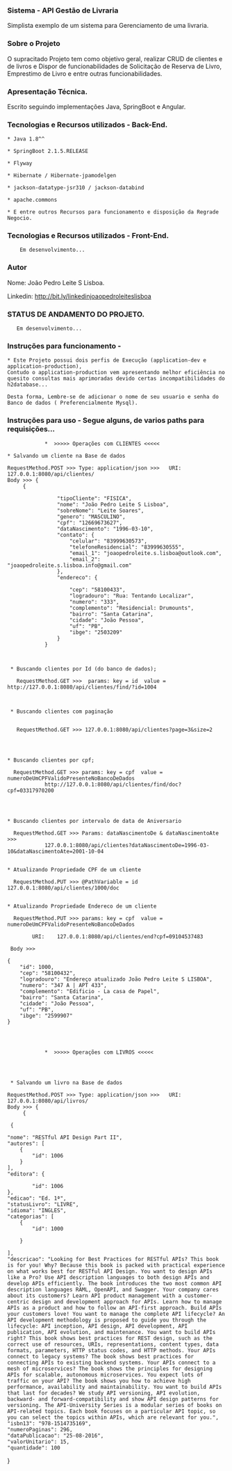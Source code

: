 
### Sistema - API Gestão de Livraria 
Simplista exemplo de um sistema para Gerenciamento de uma livraria.

### Sobre o Projeto 

O supracitado Projeto tem como objetivo geral, realizar CRUD de clientes e de livros 
e Dispor de funcionabilidades de Solicitação de Reserva de Livro, Emprestimo de Livro
e entre outras funcionabilidades.

### Apresentação Técnica.

Escrito seguindo implementações Java, SpringBoot e Angular.

    
### Tecnologias e Recursos utilizados - Back-End.
    
    * Java 1.8^^
    
    * SpringBoot 2.1.5.RELEASE
 
    * Flyway     
    
 	* Hibernate / Hibernate-jpamodelgen
    
    * jackson-datatype-jsr310 / jackson-databind 

    * apache.commons

    * E entre outros Recursos para funcionamento e disposição da Regrade Negocio.
    
    

### Tecnologias e Recursos utilizados - Front-End.
    
		Em desenvolvimento...



### Autor

Nome: João Pedro Leite S Lisboa.

Linkedin: http://bit.ly/linkedinjoaopedroleiteslisboa


### STATUS DE ANDAMENTO DO PROJETO.

	   Em desenvolvimento...

### Instruções para funcionamento - 


	* Este Projeto possui dois perfis de Execução (application-dev e application-production), 
	Contudo o application-production vem apresentando melhor eficiência no quesito consultas mais aprimoradas devido certas incompatibilidades do h2database...
	
	Desta forma, Lembre-se de adicionar o nome de seu usuario e senha do Banco de dados ( Preferencialmente Mysql).
	
	
### Instruções para uso -	Segue alguns, de varios paths para requisições...  


				*  >>>>> Operações com CLIENTES <<<<<
	
	* Salvando um cliente na Base de dados
	
	RequestMethod.POST >>> Type: application/json >>> 	URI: 127.0.0.1:8080/api/clientes/
	Body >>> {
		 {           
		            
		            "tipoCliente": "FISICA",
		            "nome": "João Pedro Leite S Lisboa",
		            "sobreNome": "Leite Soares",
		            "genero": "MASCULINO",
		            "cpf": "12669673627",
		            "dataNascimento": "1996-03-10",
		            "contato": {
		                "celular": "83999630573",
		                "telefoneResidencial": "83999630555",
		                "email_1": "joaopedroleite.s.lisboa@outlook.com",
		                "email_2": "joaopedroleite.s.lisboa.info@gmail.com"
		            },
		            "endereco": {
		                
		                "cep": "58100433",
		                "logradouro": "Rua: Tentando Localizar",
		                "numero": "333",
		                "complemento": "Residencial: Drumounts",
		                "bairro": "Santa Catarina",
		                "cidade": "João Pessoa",
		                "uf": "PB",
		                "ibge": "2503209"
		            }
		        }
        
        
        
     * Buscando clientes por Id (do banco de dados);
     
       RequestMethod.GET >>>  params: key = id  value = http://127.0.0.1:8080/api/clientes/find/?id=1004
       
    
    
     * Buscando clientes com paginação
      
     
       RequestMethod.GET >>> 127.0.0.1:8080/api/clientes?page=3&size=2
       
       
       

	* Buscando clientes por cpf;
     
      RequestMethod.GET >>> params: key = cpf  value = numeroDeUmCPFValidoPresenteNoBancoDeDados  
      			http://127.0.0.1:8080/api/clientes/find/doc?cpf=03317970200
      		
      		
      			    
    
    * Buscando clientes por intervalo de data de Aniversario
    	
      RequestMethod.GET >>> Params: dataNascimentoDe & dataNascimentoAte >>> 
      			127.0.0.1:8080/api/clientes?dataNascimentoDe=1996-03-10&dataNascimentoAte=2001-10-04
      			
      		
   	* Atualizando Propriedade CPF de um cliente
    	
      RequestMethod.PUT >>> @PathVariable = id 	127.0.0.1:8080/api/clientes/1000/doc
      
      
    * Atualizando Propriedade Endereco de um cliente
    	
      RequestMethod.PUT >>> params: key = cpf  value = numeroDeUmCPFValidoPresenteNoBancoDeDados
      	
      		URI: 	127.0.0.1:8080/api/clientes/end?cpf=09104537483
     
     Body >>> 
		            
    {
        "id": 1000,
        "cep": "58100432",
        "logradouro": "Endereço atualizado João Pedro Leite S LISBOA",
        "numero": "347 A | APT 433",
        "complemento": "Edificio - La casa de Papel",
        "bairro": "Santa Catarina",
        "cidade": "João Pessoa",
        "uf": "PB",
        "ibge": "2599907"
    }	
    
    
    
    
				*  >>>>> Operações com LIVROS <<<<<
    
    
    
     
     * Salvando um livro na Base de dados
	
	RequestMethod.POST >>> Type: application/json >>> 	URI: 127.0.0.1:8080/api/livros/
	Body >>> {
		 {           
     
     {

    "nome": "RESTful API Design Part II",
    "autores": [
        {
            "id": 1006
        }
    ],
    "editora": {
        	
        	"id": 1006
    },
    "edicao": "Ed. 1ª",
    "statusLivro": "LIVRE",
    "idioma": "INGLES",
    "categorias": [
        {
            "id": 1000
           
        }
     
    ],
    "descricao": "Looking for Best Practices for RESTful APIs? This book is for you! Why? Because this book is packed with practical experience on what works best for RESTful API Design. You want to design APIs like a Pro? Use API description languages to both design APIs and develop APIs efficiently. The book introduces the two most common API description languages RAML, OpenAPI, and Swagger. Your company cares about its customers? Learn API product management with a customer-centric design and development approach for APIs. Learn how to manage APIs as a product and how to follow an API-first approach. Build APIs your customers love! You want to manage the complete API lifecycle? An API development methodology is proposed to guide you through the lifecycle: API inception, API design, API development, API publication, API evolution, and maintenance. You want to build APIs right? This book shows best practices for REST design, such as the correct use of resources, URIs, representations, content types, data formats, parameters, HTTP status codes, and HTTP methods. Your APIs connect to legacy systems? The book shows best practices for connecting APIs to existing backend systems. Your APIs connect to a mesh of microservices? The book shows the principles for designing APIs for scalable, autonomous microservices. You expect lots of traffic on your API? The book shows you how to achieve high performance, availability and maintainability. You want to build APIs that last for decades? We study API versioning, API evolution, backward- and forward-compatibility and show API design patterns for versioning. The API-University Series is a modular series of books on API-related topics. Each book focuses on a particular API topic, so you can select the topics within APIs, which are relevant for you.",
    "isbn13": "978-1514735169",
    "numeroPaginas": 296,
    "dataPublicacao": "25-08-2016",
    "valorUnitario": 15,
    "quantidade": 100
}
     
     
